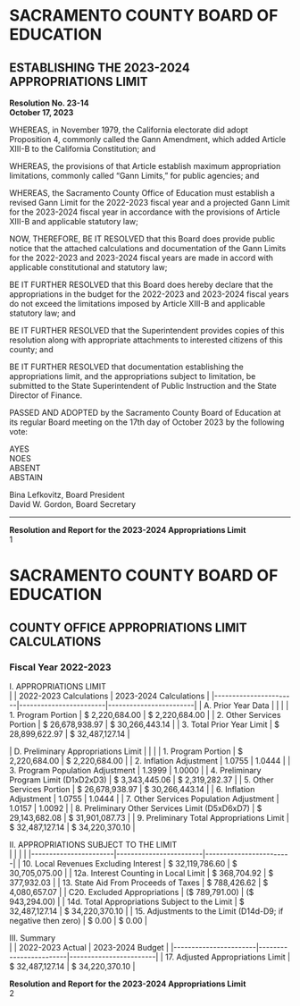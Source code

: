 <!-- Page 1 -->
# SACRAMENTO COUNTY BOARD OF EDUCATION

## ESTABLISHING THE 2023-2024 APPROPRIATIONS LIMIT

**Resolution No. 23-14**  
**October 17, 2023**

WHEREAS, in November 1979, the California electorate did adopt Proposition 4, commonly called the Gann Amendment, which added Article XIII-B to the California Constitution; and

WHEREAS, the provisions of that Article establish maximum appropriation limitations, commonly called “Gann Limits,” for public agencies; and

WHEREAS, the Sacramento County Office of Education must establish a revised Gann Limit for the 2022-2023 fiscal year and a projected Gann Limit for the 2023-2024 fiscal year in accordance with the provisions of Article XIII-B and applicable statutory law;

NOW, THEREFORE, BE IT RESOLVED that this Board does provide public notice that the attached calculations and documentation of the Gann Limits for the 2022-2023 and 2023-2024 fiscal years are made in accord with applicable constitutional and statutory law;

BE IT FURTHER RESOLVED that this Board does hereby declare that the appropriations in the budget for the 2022-2023 and 2023-2024 fiscal years do not exceed the limitations imposed by Article XIII-B and applicable statutory law; and

BE IT FURTHER RESOLVED that the Superintendent provides copies of this resolution along with appropriate attachments to interested citizens of this county; and

BE IT FURTHER RESOLVED that documentation establishing the appropriations limit, and the appropriations subject to limitation, be submitted to the State Superintendent of Public Instruction and the State Director of Finance.

PASSED AND ADOPTED by the Sacramento County Board of Education at its regular Board meeting on the 17th day of October 2023 by the following vote:

AYES  
NOES  
ABSENT  
ABSTAIN  

Bina Lefkovitz, Board President  
David W. Gordon, Board Secretary  

---

**Resolution and Report for the 2023-2024 Appropriations Limit**  
1
<!-- Page 2 -->
# SACRAMENTO COUNTY BOARD OF EDUCATION  
## COUNTY OFFICE APPROPRIATIONS LIMIT CALCULATIONS  
### Fiscal Year 2022-2023  

I. APPROPRIATIONS LIMIT  
|                       | 2022-2023 Calculations | 2023-2024 Calculations |
|-----------------------|------------------------|------------------------|
| A. Prior Year Data    |                        |                        |
| 1. Program Portion     | $ 2,220,684.00        | $ 2,220,684.00        |
| 2. Other Services Portion | $ 26,678,938.97     | $ 30,266,443.14       |
| 3. Total Prior Year Limit | $ 28,899,622.97    | $ 32,487,127.14       |

| D. Preliminary Appropriations Limit |                        |                        |
| 1. Program Portion                   | $ 2,220,684.00        | $ 2,220,684.00        |
| 2. Inflation Adjustment              | 1.0755                 | 1.0444                 |
| 3. Program Population Adjustment      | 1.3999                 | 1.0000                 |
| 4. Preliminary Program Limit (D1xD2xD3) | $ 3,343,445.06      | $ 2,319,282.37        |
| 5. Other Services Portion             | $ 26,678,938.97      | $ 30,266,443.14       |
| 6. Inflation Adjustment               | 1.0755                 | 1.0444                 |
| 7. Other Services Population Adjustment | 1.0157                | 1.0092                 |
| 8. Preliminary Other Services Limit (D5xD6xD7) | $ 29,143,682.08 | $ 31,901,087.73       |
| 9. Preliminary Total Appropriations Limit | $ 32,487,127.14    | $ 34,220,370.10       |

II. APPROPRIATIONS SUBJECT TO THE LIMIT  
|                       |                        |                        |
|-----------------------|------------------------|------------------------|
| 10. Local Revenues Excluding Interest | $ 32,119,786.60    | $ 30,705,075.00       |
| 12a. Interest Counting in Local Limit  | $ 368,704.92       | $ 377,932.03          |
| 13. State Aid From Proceeds of Taxes   | $ 788,426.62       | $ 4,080,657.07        |
| C20. Excluded Appropriations           | ($ 789,791.00)     | ($ 943,294.00)        |
| 14d. Total Appropriations Subject to the Limit | $ 32,487,127.14 | $ 34,220,370.10       |
| 15. Adjustments to the Limit (D14d-D9; if negative then zero) | $ 0.00 | $ 0.00 |

III. Summary  
|                       | 2022-2023 Actual       | 2023-2024 Budget       |
|-----------------------|------------------------|------------------------|
| 17. Adjusted Appropriations Limit | $ 32,487,127.14    | $ 34,220,370.10       |

**Resolution and Report for the 2023-2024 Appropriations Limit**  
2
